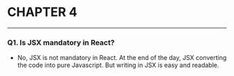 # CHAPTER 4 
---
### Q1. Is JSX mandatory in React?
- No, JSX is not mandatory in React. At the end of the day, JSX converting the code into pure Javascript. But writing in JSX is easy and readable.
